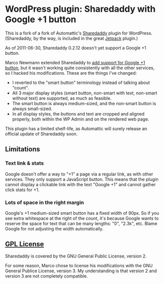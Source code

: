 WordPress plugin: Sharedaddy with Google +1 button
==================================================

This is a fork of a fork of Automattic's [Sharedaddy](http://wordpress.org/extend/plugins/sharedaddy/) plugin for WordPress.  (Sharedaddy, by the way, is included in the great [Jetpack](http://wordpress.org/extend/plugins/jetpack/) plugin.)

As of 2011-06-30, Sharedaddy 0.2.12 doesn't yet support a Google +1 button.

Marco Newmann extended Sharedaddy to [add support for Google +1 button](http://p0l0.binware.org/index.php/2011/06/03/google-1-for-sharedaddy/), but it wasn't working quite consistently with all the other services, so I hacked his modifications.  These are the things I've changed:

*    I reverted to the "smart button" terminology instead of talking about "count".
*    All 3 major display styles (smart button, non-smart with text, non-smart without text) are supported, as much as feasible.
*    The smart button is always medium-sized, and the non-smart button is always small-sized.
*    In all display styles, the buttons and text are cropped and aligned properly, both within the WP Admin and on the rendered web page.

This plugin has a limited shelf-life, as Automattic will surely release an official update of Sharedaddy soon.

Limitations
-----------

### Text link & stats ###

Google doesn't offer a way to "+1" a page via a regular link, as with other services.  They only support a JavaScript button.  This means that the plugin cannot display a clickable link with the text "Google +1" and cannot gather click stats for +1.

### Lots of space in the right margin ###

Google's +1 medium-sized smart button has a fixed width of 90px.  So if you see extra whitespace at the right of the count, it's because Google wants to reserve the space for text that can be many lengths: "0", "2.3k", etc.  Blame Google for not adjusting the width automatically.


[GPL License](http://www.gnu.org/licenses/)
-------------------------------------------
Sharedaddy is covered by the GNU General Public License, version 2.

For some reason, Marco chose to license his modifications with the GNU General Publice License, version 3.  My understanding is that version 2 and version 3 are not completely compatible.
